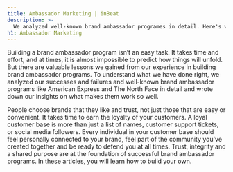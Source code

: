 ```yaml
---
title: Ambassador Marketing | inBeat
description: >-
  We analyzed well-known brand ambassador programes in detail. Here's what worked well, and what did not.
h1: Ambassador Marketing
---
```


Building a brand ambassador program isn’t an easy task. It takes time and effort, and at times, it is almost impossible to predict how things will unfold. But there are valuable lessons we gained from our experience in building brand ambassador programs. To understand what we have done right, we analyzed our successes and failures and well-known brand ambassador programs like American Express and The North Face in detail and wrote down our insights on what makes them work so well.

People choose brands that they like and trust, not just those that are easy or convenient. It takes time to earn the loyalty of your customers. A loyal customer base is more than just a list of names, customer support tickets, or social media followers. Every individual in your customer base should feel personally connected to your brand, feel part of the community you’ve created together and be ready to defend you at all times. Trust, integrity and a shared purpose are at the foundation of successful brand ambassador programs. In these articles, you will learn how to build your own.
